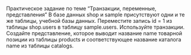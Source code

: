 Практическое задание по теме “Транзакции, переменные, представления”
В базе данных shop и sample присутствуют одни и те же таблицы, учебной базы данных. Переместите запись id = 1 из таблицы shop.users в таблицу sample.users. Используйте транзакции.
Создайте представление, которое выводит название name товарной позиции из таблицы products и соответствующее название каталога name из таблицы catalogs.

